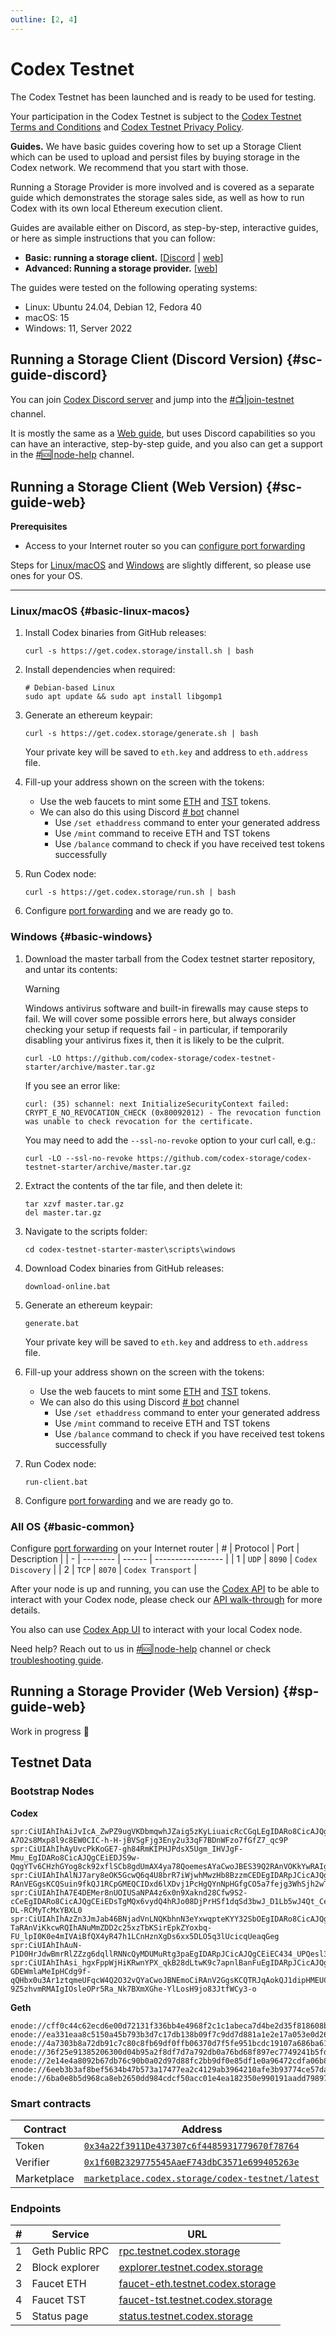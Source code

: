 ```yaml
---
outline: [2, 4]
---
```

# Codex Testnet

The Codex Testnet has been launched and is ready to be used for testing.

Your participation in the Codex Testnet is subject to the [Codex Testnet Terms and Conditions](https://github.com/codex-storage/codex-testnet-starter/blob/master/Codex%20Testnet%20Terms%20and%20Conditions.pdf) and [Codex Testnet Privacy Policy](https://github.com/codex-storage/codex-testnet-starter/blob/master/Codex%20Testnet%20Privacy%20Policy.pdf).

**Guides.** We have basic guides covering how to set up a Storage Client which can be used to upload and persist files by buying storage in the Codex network. We recommend that you start with those.

Running a Storage Provider is more involved and is covered as a separate guide which demonstrates the storage sales side, as well as how to run Codex with its own local Ethereum execution client.

Guides are available either on Discord, as step-by-step, interactive guides, or here as simple instructions that you can follow:

- **Basic: running a storage client.** [[Discord](#sc-guide-discord) | [web](#sc-guide-web)]
- **Advanced: Running a storage provider.** [[web](#sp-guide-web)]

The guides were tested on the following operating systems:

 - Linux: Ubuntu 24.04, Debian 12, Fedora 40
 - macOS: 15
 - Windows: 11, Server 2022

## Running a Storage Client (Discord Version) {#sc-guide-discord}

You can join [Codex Discord server](https://discord.gg/codex-storage) and jump into the [#:tv:|join-testnet](https://discord.com/channels/895609329053474826/1289923125928001702) channel.

It is mostly the same as a [Web guide](#sc-guide-web), but uses Discord capabilities so you can have an interactive, step-by-step guide, and you also can get a support in the [#:sos:|node-help](https://discord.com/channels/895609329053474826/1286205545837105224) channel.

## Running a Storage Client (Web Version) {#sc-guide-web}

**Prerequisites**

 - Access to your Internet router so you can [configure port forwarding](#basic-common)

Steps for [Linux/macOS](#basic-linux-macos) and [Windows](#basic-windows) are slightly different, so please use ones for your OS.

<hr>

### Linux/macOS {#basic-linux-macos}

1. Install Codex binaries from GitHub releases:
   ```shell
   curl -s https://get.codex.storage/install.sh | bash
   ```

2. Install dependencies when required:
   ```shell
   # Debian-based Linux
   sudo apt update && sudo apt install libgomp1
   ```

3. Generate an ethereum keypair:
   ```shell
   curl -s https://get.codex.storage/generate.sh | bash
   ```
   Your private key will be saved to `eth.key` and address to  `eth.address` file.

4. Fill-up your address shown on the screen with the tokens:
   - Use the web faucets to mint some [ETH](https://faucet-eth.testnet.codex.storage) and [TST](https://faucet-tst.testnet.codex.storage) tokens.
   - We can also do this using Discord [# bot](https://discord.com/channels/895609329053474826/1230785221553819669) channel
     - Use `/set ethaddress` command to enter your generated address
     - Use `/mint` command to receive ETH and TST tokens
     - Use `/balance` command to check if you have received test tokens successfully

5. Run Codex node:
   ```shell
   curl -s https://get.codex.storage/run.sh | bash
   ```

6. Configure [port forwarding](#basic-common) and we are ready go to.

### Windows {#basic-windows}

1. Download the master tarball from the Codex testnet starter repository, and untar its contents:
   > [!WARNING]
   > Windows antivirus software and built-in firewalls may cause steps to fail. We will cover some possible errors here, but always consider checking your setup if requests fail - in particular, if temporarily disabling your antivirus fixes it, then it is likely to be the culprit.

   ```batch
   curl -LO https://github.com/codex-storage/codex-testnet-starter/archive/master.tar.gz
   ```

   If you see an error like:

   ```batch
   curl: (35) schannel: next InitializeSecurityContext failed: CRYPT_E_NO_REVOCATION_CHECK (0x80092012) - The revocation function was unable to check revocation for the certificate.
   ```

   You may need to add the `--ssl-no-revoke` option to your curl call, e.g.:

   ```batch
   curl -LO --ssl-no-revoke https://github.com/codex-storage/codex-testnet-starter/archive/master.tar.gz
   ```

1. Extract the contents of the tar file, and then delete it:
   ```batch
   tar xzvf master.tar.gz
   del master.tar.gz
   ```

2. Navigate to the scripts folder:
   ```batch
   cd codex-testnet-starter-master\scripts\windows
   ```

3. Download Codex binaries from GitHub releases:
   ```batch
   download-online.bat
   ```

4. Generate an ethereum keypair:
   ```batch
   generate.bat
   ```
   Your private key will be saved to `eth.key` and address to  `eth.address` file.

5. Fill-up your address shown on the screen with the tokens:
   - Use the web faucets to mint some [ETH](https://faucet-eth.testnet.codex.storage) and [TST](https://faucet-tst.testnet.codex.storage) tokens.
   - We can also do this using Discord [# bot](https://discord.com/channels/895609329053474826/1230785221553819669) channel
     - Use `/set ethaddress` command to enter your generated address
     - Use `/mint` command to receive ETH and TST tokens
     - Use `/balance` command to check if you have received test tokens successfully

6. Run Codex node:
   ```batch
   run-client.bat
   ```

 7. Configure [port forwarding](#basic-common) and we are ready go to.

### All OS {#basic-common}

Configure [port forwarding](https://en.wikipedia.org/wiki/Port_forwarding) on your Internet router
| # | Protocol | Port   | Description       |
| - | -------- | ------ | ----------------- |
| 1 | `UDP`    | `8090` | `Codex Discovery` |
| 2 | `TCP`    | `8070` | `Codex Transport` |

After your node is up and running, you can use the [Codex API](/developers/api) to be able to interact with your Codex node, please check our [API walk-through](/learn/using) for more details.

You also can use [Codex App UI](https://app.codex.storage) to interact with your local Codex node.

Need help? Reach out to us in [#:sos:|node-help](https://discord.com/channels/895609329053474826/1286205545837105224) channel or check [troubleshooting guide](/learn/troubleshoot.md).

## Running a Storage Provider (Web Version) {#sp-guide-web}

Work in progress :construction:

## Testnet Data

### Bootstrap Nodes
**Codex**
```shell
spr:CiUIAhIhAiJvIcA_ZwPZ9ugVKDbmqwhJZaig5zKyLiuaicRcCGqLEgIDARo8CicAJQgCEiECIm8hwD9nA9n26BUoNuarCEllqKDnMrIuK5qJxFwIaosQ3d6esAYaCwoJBJ_f8zKRAnU6KkYwRAIgM0MvWNJL296kJ9gWvfatfmVvT-A7O2s8Mxp8l9c8EW0CIC-h-H-jBVSgFjg3Eny2u33qF7BDnWFzo7fGfZ7_qc9P
spr:CiUIAhIhAyUvcPkKoGE7-gh84RmKIPHJPdsX5Ugm_IHVJgF-Mmu_EgIDARo8CicAJQgCEiEDJS9w-QqgYTv6CHzhGYog8ck92xflSCb8gdUmAX4ya78QoemesAYaCwoJBES39Q2RAnVOKkYwRAIgLi3rouyaZFS_Uilx8k99ySdQCP1tsmLR21tDb9p8LcgCIG30o5YnEooQ1n6tgm9fCT7s53k6XlxyeSkD_uIO9mb3
spr:CiUIAhIhAlNJ7ary8eOK5GcwQ6q4U8brR7iWjwhMwzHb8BzzmCEDEgIDARpJCicAJQgCEiECU0ntqvLx44rkZzBDqrhTxutHuJaPCEzDMdvwHPOYIQMQsZ67vgYaCwoJBK6Kf1-RAnVEGgsKCQSuin9fkQJ1RCpGMEQCIDxd6lXDvj1PcHgQYnNpHGfgCO5a7fejg3WhSjh2wTimAiB7YHsL1WZYU_zkHcNDWhRgMbkb3C5yRuvUhjBjGOYJYQ
spr:CiUIAhIhA7E4DEMer8nUOIUSaNPA4z6x0n9Xaknd28Cfw9S2-cCeEgIDARo8CicAJQgCEiEDsTgMQx6vydQ4hRJo08DjPrHSf1dqSd3bwJ_D1Lb5wJ4Qt_CesAYaCwoJBEDhWZORAnVYKkYwRAIgFNzhnftocLlVHJl1onuhbSUM7MysXPV6dawHAA0DZNsCIDRVu9gnPTH5UkcRXLtt7MLHCo4-DL-RCMyTcMxYBXL0
spr:CiUIAhIhAzZn3JmJab46BNjadVnLNQKbhnN3eYxwqpteKYY32SbOEgIDARo8CicAJQgCEiEDNmfcmYlpvjoE2Np1Wcs1ApuGc3d5jHCqm14phjfZJs4QrvWesAYaCwoJBKpA-TaRAnViKkcwRQIhANuMmZDD2c25xzTbKSirEpkZYoxbq-FU_lpI0K0e4mIVAiBfQX4yR47h1LCnHznXgDs6xx5DLO5q3lUcicqUeaqGeg
spr:CiUIAhIhAuN-P1D0HrJdwBmrRlZZzg6dqllRNNcQyMDUMuRtg3paEgIDARpJCicAJQgCEiEC434_UPQesl3AGatGVlnODp2qWVE01xDIwNQy5G2DeloQm_L2vQYaCwoJBI_0zSiRAnVsGgsKCQSP9M0okQJ1bCpHMEUCIQDgEVjUp1RJGb59eRPs7RPYMSGAI_fo1yv70iBtnTqefQIgVoXszc87EGFVO3aaqorEYZ21OGRko5ho_Pybdyqa6AI
spr:CiUIAhIhAsi_hgxFppWjHiKRwnYPX_qkB28dLtwK9c7apnlBanFuEgIDARpJCicAJQgCEiECyL-GDEWmlaMeIpHCdg9f-qQHbx0u3Ar1ztqmeUFqcW4Q2O32vQYaCwoJBNEmoCiRAnV2GgsKCQTRJqAokQJ1dipHMEUCIQDpC1isFfdRqNmZBfz9IGoEq7etlypB6N1-9Z5zhvmRMAIgIOsleOPr5Ra_Nk7BXmXGhe-YlLosH9jo83JtfWCy3-o
```

**Geth**
```shell
enode://cff0c44c62ecd6e00d72131f336bb4e4968f2c1c1abeca7d4be2d35f818608b6d8688b6b65a18f1d57796eaca32fd9d08f15908a88afe18c1748997235ea6fe7@159.223.243.50:40010
enode://ea331eaa8c5150a45b793b3d7c17db138b09f7c9dd7d881a1e2e17a053e0d2600e0a8419899188a87e6b91928d14267949a7e6ec18bfe972f3a14c5c2fe9aecb@68.183.245.13:40030
enode://4a7303b8a72db91c7c80c8fb69df0ffb06370d7f5fe951bcdc19107a686ba61432dc5397d073571433e8fc1f8295127cabbcbfd9d8464b242b7ad0dcd35e67fc@174.138.127.95:40020
enode://36f25e91385206300d04b95a2f8df7d7a792db0a76bd68f897ec7749241b5fdb549a4eecfab4a03c36955d1242b0316b47548b87ad8291794ab6d3fecda3e85b@64.225.89.147:40040
enode://2e14e4a8092b67db76c90b0a02d97d88fc2bb9df0e85df1e0a96472cdfa06b83d970ea503a9bc569c4112c4c447dbd1e1f03cf68471668ba31920ac1d05f85e3@170.64.249.54:40050
enode://6eeb3b3af8bef5634b47b573a17477ea2c4129ab3964210afe3b93774ce57da832eb110f90fbfcfa5f7adf18e55faaf2393d2e94710882d09d0204a9d7bc6dd2@143.244.205.40:40060
enode://6ba0e8b5d968ca8eb2650dd984cdcf50acc01e4ea182350e990191aadd79897801b79455a1186060aa3818a6bc4496af07f0912f7af53995a5ddb1e53d6f31b5@209.38.160.40:40070
```

### Smart contracts

| Contract    | Address                                                                                                                                   |
| ----------- | ----------------------------------------------------------------------------------------------------------------------------------------- |
| Token       | [`0x34a22f3911De437307c6f4485931779670f78764`](https://explorer.testnet.codex.storage/address/0x34a22f3911De437307c6f4485931779670f78764) |
| Verifier    | [`0x1f60B2329775545AaeF743dbC3571e699405263e`](https://explorer.testnet.codex.storage/address/0x1f60B2329775545AaeF743dbC3571e699405263e) |
| Marketplace | [`marketplace.codex.storage/codex-testnet/latest`](https://marketplace.codex.storage/codex-testnet/latest)                                |

### Endpoints

| # | Service         | URL                                                                          |
| - | --------------- | ---------------------------------------------------------------------------- |
| 1 | Geth Public RPC | [rpc.testnet.codex.storage](https://rpc.testnet.codex.storage)               |
| 2 | Block explorer  | [explorer.testnet.codex.storage](https://explorer.testnet.codex.storage)     |
| 3 | Faucet ETH      | [faucet-eth.testnet.codex.storage](https://faucet-eth.testnet.codex.storage) |
| 4 | Faucet TST      | [faucet-tst.testnet.codex.storage](https://faucet-tst.testnet.codex.storage) |
| 5 | Status page     | [status.testnet.codex.storage](https://status.testnet.codex.storage)         |

